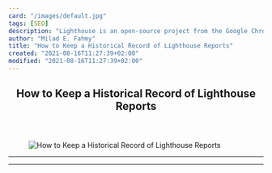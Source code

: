 ```yaml
---
card: "/images/default.jpg"
tags: [SEO]
description: "Lighthouse is an open-source project from the Google Chrome t"
author: "Milad E. Fahmy"
title: "How to Keep a Historical Record of Lighthouse Reports"
created: "2021-08-16T11:27:39+02:00"
modified: "2021-08-16T11:27:39+02:00"
---
```

<div class="site-wrapper">
<main id="site-main" class="site-main outer">
<div class="inner">
<article class="post-full post tag-seo tag-web-performance tag-lighthouse tag-technology tag-software-engineering tag-website-development ">
<header class="post-full-header">
<h1 class="post-full-title">How to Keep a Historical Record of Lighthouse Reports</h1>
</header>
<figure class="post-full-image">
<picture>
<source media="(max-width: 700px)" sizes="1px" srcset="data:image/gif;base64,R0lGODlhAQABAIAAAAAAAP///yH5BAEAAAAALAAAAAABAAEAAAIBRAA7 1w">
<source media="(min-width: 701px)" sizes="(max-width: 800px) 400px,
(max-width: 1170px) 700px,
1400px" srcset="/news/content/images/size/w300/2020/05/lighthouse-logo-in-water-1.png 300w,
/news/content/images/size/w600/2020/05/lighthouse-logo-in-water-1.png 600w,
/news/content/images/size/w1000/2020/05/lighthouse-logo-in-water-1.png 1000w,
/news/content/images/size/w2000/2020/05/lighthouse-logo-in-water-1.png 2000w">
<img onerror="this.style.display='none'" src="/news/content/images/size/w2000/2020/05/lighthouse-logo-in-water-1.png" alt="How to Keep a Historical Record of Lighthouse Reports">
</picture>
</figure>
<section class="post-full-content">
<div class="post-content">
</div>
<hr>
<hr>
</section>
</article>
</div>
</main>
</div>
<!-- Google Tag Manager (noscript) -->
<!-- End Google Tag Manager (noscript) -->

